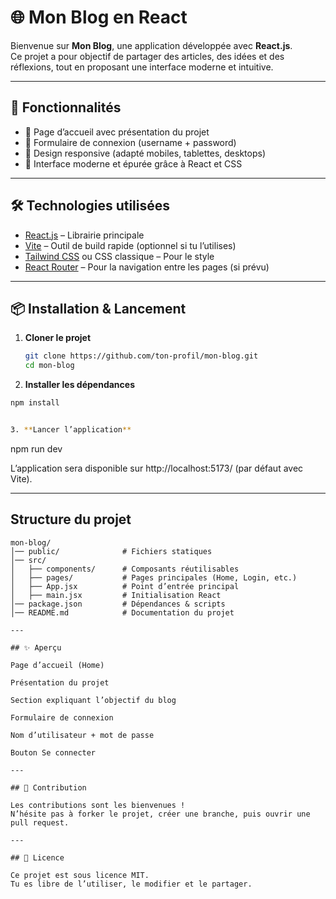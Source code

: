 # 🌐 Mon Blog en React

Bienvenue sur **Mon Blog**, une application développée avec **React.js**.  
Ce projet a pour objectif de partager des articles, des idées et des réflexions, tout en proposant une interface moderne et intuitive.

---

## 🚀 Fonctionnalités

- 📝 Page d’accueil avec présentation du projet  
- 🔐 Formulaire de connexion (username + password)  
- 📱 Design responsive (adapté mobiles, tablettes, desktops)  
- 🎨 Interface moderne et épurée grâce à React et CSS  

---

## 🛠️ Technologies utilisées

- [React.js](https://reactjs.org/) – Librairie principale  
- [Vite](https://vitejs.dev/) – Outil de build rapide (optionnel si tu l’utilises)  
- [Tailwind CSS](https://tailwindcss.com/) ou CSS classique – Pour le style  
- [React Router](https://reactrouter.com/) – Pour la navigation entre les pages (si prévu)  

---

## 📦 Installation & Lancement

1. **Cloner le projet**
   ```bash
   git clone https://github.com/ton-profil/mon-blog.git
   cd mon-blog
   
2. **Installer les dépendances**
  ```bash
  npm install


3. **Lancer l’application**
  ```
  npm run dev


L’application sera disponible sur http://localhost:5173/
 (par défaut avec Vite).

---

## Structure du projet
  ```
  mon-blog/
  │── public/              # Fichiers statiques
  │── src/
  │   ├── components/      # Composants réutilisables
  │   ├── pages/           # Pages principales (Home, Login, etc.)
  │   ├── App.jsx          # Point d’entrée principal
  │   ├── main.jsx         # Initialisation React
  │── package.json         # Dépendances & scripts
  │── README.md            # Documentation du projet

---

## ✨ Aperçu

  Page d’accueil (Home)

  Présentation du projet

  Section expliquant l’objectif du blog

  Formulaire de connexion

  Nom d’utilisateur + mot de passe

  Bouton Se connecter

---

## 🤝 Contribution

  Les contributions sont les bienvenues !
  N’hésite pas à forker le projet, créer une branche, puis ouvrir une pull request.

---

## 📜 Licence

  Ce projet est sous licence MIT.
  Tu es libre de l’utiliser, le modifier et le partager.